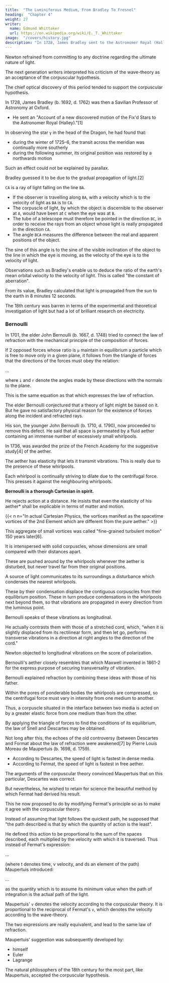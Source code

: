 ```yaml
---
title:  "The Luminiferous Medium, From Bradley To Fresnel"
heading:  "Chapter 4"
weight: 27
writer:
  name: Edmund Whittaker
  url: https://en.wikipedia.org/wiki/E._T._Whittaker
image:  "/covers/history.jpg"
description: "In 1728, James Bradley sent to the Astronomer Royal (Halley) an 'Account of a new discovered motion of the Fixd Stars'"
---
```




Newton refrained from committing to any doctrine regarding the ultimate nature of light.

The next generation writers interpreted his criticism of the wave-theory as an acceptance of the corpuscular hypothesis. 

The chief optical discovery of this period tended to support the corpuscular hypothesis.

<!-- , by which it was first and most readily explained.  -->

In 1728, James Bradley (b. 1692, d. 1762) was then a Savilian Professor of Astronomy at Oxford. 
- He sent an "Account of a new discovered motion of the Fix'd Stars to the Astronomer Royal (Halley)."[1] 

In observing the star `γ` in the head of the Dragon, he had found that:
- during the winter of 1725–6, the transit across the meridian was continually more southerly
- during the following summer, its original position was restored by a northwards motion 

Such an effect could not be explained by parallax. 

Bradley guessed it to be due to the gradual propagation of light.[2]

`CA` is a ray of light falling on the line `BA`.
- If the observer is travelling along `BA`, with a velocity which is to the velocity of light as `BA` is to `CA`. 
- The corpuscle of light, by which the object is discernible to the observer at `A`, would have been at `C` when the eye was at `B`. 
- The tube of a telescope must therefore be pointed in the direction `BC`, in order to receive the rays from an object whose light is really propagated in the direction `CA`. 
- The angle `BCA` measures the difference between the real and apparent positions of the object.

The sine of this angle is to the sine of the visible inclination of the object to the line in which the eye is moving, as the velocity of the eye is to the velocity of light.

Observations such as Bradley's enable us to deduce the ratio of the earth's mean orbital velocity to the velocity of light. This is called "the constant of aberration".

From its value, Bradley calculated that light is propagated from the sun to the earth in 8 minutes 12 seconds.

<!-- , which, as he remarked, "is as it were a Mean between what had at different times been determined from the eclipses of Jupiter's satellites."[3] -->

<!-- With the exception of Bradley's discovery, which was primarily astronomical rather than optical,  -->

The 18th century was barren in terms of the experimental and theoretical investigation of light but had a lot of brilliant research on electricity. 


### Bernoulli

In 1701, the elder John Bernoulli (b. 1667, d. 1748) tried to connect the law of refraction with the mechanical principle of the composition of forces.

If 2 opposed forces whose ratio is `μ` maintain in equilibrium a particle which is free to move only in a given plane, it follows from the triangle of forces that the directions of the forces must obey the relation:

...

where `i` and `r` denote the angles made by these directions with the normals to the plane. 

This is the same equation as that which expresses the law of refraction.

The elder Bernoulli conjectured that a theory of light might be based on it. But he gave no satisfactory physical reason for the existence of forces along the incident and refracted rays. 

His son, the younger John Bernoulli (b. 1710, d. 1790), now proceeded to remove this defect. He said that all space is permeated by a fluid aether containing an immense number of excessively small whirlpools.

In 1736,  was awarded the prize of the French Academy for the suggestive study[4] of the aether.

<!-- His ideas seem to have been originally suggested by an attempt[5] which his father,  -->

The aether has elasticity that lets it transmit vibrations. This is really due to the presence of these whirlpools. 

Each whirlpool is continually striving to dilate due to the centrifugal force. This presses it against the neighbouring whirlpools. 

**Bernoulli is a thorough Cartesian in spirit.**

He rejects action at a distance. He insists that even the elasticity of his aether* shall be explicable in terms of matter and motion.

{{< n n="In actual Cartesian Physics, the vortices manifest as the spacetime vortices of the 2nd Element which are different from the pure aether." >}} 


This aggregate of small vortices was called "fine-grained turbulent motion" 150 years later[6].

It is intenspersed with solid corpuscles, whose dimensions are small compared with their distances apart. 

These are pushed around by the whirlpools whenever the aether is disturbed, but never travel far from their original positions.

A source of light communicates to its surroundings a disturbance which condenses the nearest whirlpools. 

These by their condensation displace the contiguous corpuscles from their equilibrium position. These in turn produce condensations in the whirlpools next beyond them, so that vibrations are propagated in every direction from the luminous point. 

Bernoulli speaks of these vibrations as longitudinal.

He actually contrasts them with those of a stretched cord, which, “when it is slightly displaced from its rectilinear form, and then let go, performs transverse vibrations in a direction at right angles to the direction of the cord."

Newton objected to longitudinal vibrations on the score of polarization. 

Bernoulli's aether closely resembles that which Maxwell invented in 1861-2 for the express purpose of securing transversality of vibration.

<!-- , one feels that perhaps no man ever so narrowly missed a great discovery. -->

Bernoulli explained refraction by combining these ideas with those of his father. 

Within the pores of ponderable bodies the whirlpools are compressed, so the centrifugal force must vary in intensity from one medium to another.

Thus, a corpuscle situated in the interface between two media is acted on by a greater elastic force from one medium than from the other. 

By applying the triangle of forces to find the conditions of its equilibrium, the law of Snell and Descartes may be obtained.

Not long after this, the echoes of the old controversy (between Descartes and Format about the law of refraction were awakened[7] by Pierre Louis Moreau de Maupertuis (b. 1698, d. 1759).

- According to Descartes, the speed of light is fastest in dense media. 
- According to Fermat, the speed of light is fastest in free aether. 

The arguments of the corpuscular theory convinced Maupertuis that on this particular, Descartes was correct.

But nevertheless, he wished to retain for science the beautiful method by which Fermat had derived his result. 

This he now proposed to do by modifying Fermat's principle so as to make it agree with the corpuscular theory.

Instead of assuming that light follows the quickest path, he supposed that "the path described is that by which the quantity of action is the least".

He defined this action to be proportional to the sum of the spaces described, each multiplied by the velocity with which it is traversed. Thus instead of Fermat's expression:

...

(where t denotes time, v velocity, and ds an element of the path) Maupertuis introduced:

...

as the quantity which is to assume its minimum value when the path of integration is the actual path of the light. 

Maupertuis' `v` denotes the velocity according to the corpuscular theory. It is proportional to the reciprocal of Fermat's `v`, which denotes the velocity according to the wave-theory. 

The two expressions are really equivalent, and lead to the same law of refraction. 

Maupertuis' suggestion was subsequently developed by:
- himself
- Euler
- Lagrange

 <!-- into a general principle which covers the whole range of Nature, so far as Nature is a dynamical system. -->

The natural philosophers of the 18th century for the most part, like Maupertuis, accepted the corpuscular hypothesis.
